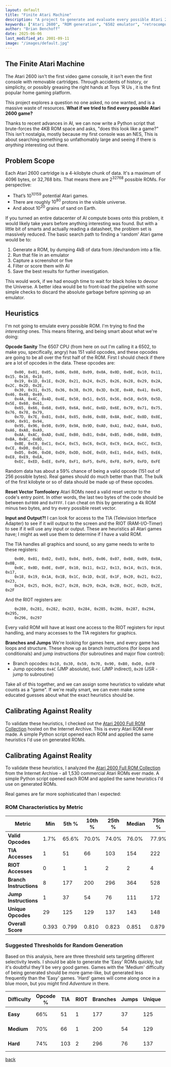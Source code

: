 ```yaml
---
layout: default
title: "Finite Atari Machine"
description: "A project to generate and evaluate every possible Atari 2600 ROM"
keywords: ["Atari 2600", "ROM generation", "6502 emulator", "retrocomputing", "game archaeology", "impossible computing", "Brian Benchoff"]
author: "Brian Benchoff"
date: 2025-06-06
last_modified_at: 2001-09-11
image: "/images/default.jpg"
---
```

## The Finite Atari Machine

The Atari 2600 isn't the first video game console, it isn't even the first console with removable cartridges. Through accidents of history, or simplicity, or possibly greasing the right hands at Toys 'R Us , it is the first popular home gaming platform. 

This project explores a question no one asked, no one wanted, and is a massive waste of resources. **What if we tried to find every possible Atari 2600 game?**

Thanks to recent advances in AI, we can now write a Python script that brute-forces the 4KB ROM space and asks, "does this look like a game?" This isn't nostalgia, mostly because my first console was an NES, This is about searching something so unfathomably large and seeing if there is _anything_ interesting out there.

## Problem Scope

Each Atari 2600 cartridge is a 4-kilobyte chunk of data. It's a maximum of 4096 bytes, or 32,768 bits. That means there are $2^{32768}$ possible ROMs. For perspective:

* That’s $10^{10159}$ potential Atari games.
* There are roughly $10^{80}$ protons in the visible universe.
* And about $10^{20}$ grains of sand on Earth.

If you turned an entire datacenter of AI compute boxes onto this problem, it would likely take years before anything interesting was found. But with a little bit of smarts and actually reading a datasheet, the problem set is massively reduced. The basic search path to finding a 'random' Atari game would be to:

1. Generate a ROM, by dumping 4kB of data from /dev/random into a file.
2. Run that file in an emulator
3. Capture a screenshot or five
4. Filter or score them with AI
5. Save the best results for further investigation.

This would work, if we had enough time to wait for black holes to devour the Universe. A better idea would be to front-load the pipeline with some simple checks to discard the absolute garbage before spinning up an emulator.

## Heuristics

I'm not going to emulate every possible ROM. I'm trying to find the *interesting* ones. This means filtering, and being smart about what we're doing:

**Opcode Sanity** The 6507 CPU (from here on out I'm calling it a 6502, to make you, specifically, angry) has 151 valid opcodes, and these opcodes are going to be all over the first half of the ROM. First I should check if there are a lot of opcodes in the data. These opcodes are:

```
    0x00, 0x01, 0x05, 0x06, 0x08, 0x09, 0x0A, 0x0D, 0x0E, 0x10, 0x11, 0x15, 0x16, 0x18,
    0x19, 0x1D, 0x1E, 0x20, 0x21, 0x24, 0x25, 0x26, 0x28, 0x29, 0x2A, 0x2C, 0x2D, 0x2E,
    0x30, 0x31, 0x35, 0x36, 0x38, 0x39, 0x3D, 0x3E, 0x40, 0x41, 0x45, 0x46, 0x48, 0x49,
    0x4A, 0x4C, 0x4D, 0x4E, 0x50, 0x51, 0x55, 0x56, 0x58, 0x59, 0x5D, 0x5E, 0x60, 0x61,
    0x65, 0x66, 0x68, 0x69, 0x6A, 0x6C, 0x6D, 0x6E, 0x70, 0x71, 0x75, 0x76, 0x78, 0x79,
    0x7D, 0x7E, 0x81, 0x84, 0x85, 0x86, 0x88, 0x8A, 0x8C, 0x8D, 0x8E, 0x90, 0x91, 0x94,
    0x95, 0x96, 0x98, 0x99, 0x9A, 0x9D, 0xA0, 0xA1, 0xA2, 0xA4, 0xA5, 0xA6, 0xA8, 0xA9,
    0xAA, 0xAC, 0xAD, 0xAE, 0xB0, 0xB1, 0xB4, 0xB5, 0xB6, 0xB8, 0xB9, 0xBA, 0xBC, 0xBD,
    0xBE, 0xC0, 0xC1, 0xC4, 0xC5, 0xC6, 0xC8, 0xC9, 0xCA, 0xCC, 0xCD, 0xCE, 0xD0, 0xD1,
    0xD5, 0xD6, 0xD8, 0xD9, 0xDD, 0xDE, 0xE0, 0xE1, 0xE4, 0xE5, 0xE6, 0xE8, 0xE9, 0xEA,
    0xEC, 0xED, 0xEE, 0xF0, 0xF1, 0xF5, 0xF6, 0xF8, 0xF9, 0xFD, 0xFE
```

Random data has about a 59% chance of being a valid opcode (151 out of 256 possible bytes). Real games should do much better than that. The bulk of the first kilobyte or so of data should be made up of these opcodes.

**Reset Vector Tomfoolery** Atari ROMs need a valid reset vector to the code's entry point. In other words, the last two bytes of the code should be between `0xF000` and `0xFFFF`. I can cheat on this by generating a 4k ROM minus two bytes, and try every possible reset vector.

**Input __and__ Output?!** I can look for access to the TIA (Television Interface Adapter) to see if it will output to the screen and the RIOT (RAM-I/O-Timer) to see if it will use any input or output. These are heuristics all Atari games have; I might as well use them to determine if I have a valid ROM.

The TIA handles all graphics and sound, so any game needs to write to these registers:

```
    0x00, 0x01, 0x02, 0x03, 0x04, 0x05, 0x06, 0x07, 0x08, 0x09, 0x0A, 0x0B,
    0x0C, 0x0D, 0x0E, 0x0F, 0x10, 0x11, 0x12, 0x13, 0x14, 0x15, 0x16, 0x17,
    0x18, 0x19, 0x1A, 0x1B, 0x1C, 0x1D, 0x1E, 0x1F, 0x20, 0x21, 0x22, 0x23,
    0x24, 0x25, 0x26, 0x27, 0x28, 0x29, 0x2A, 0x2B, 0x2C, 0x2D, 0x2E, 0x2F
```

And the RIOT registers are:
```
    0x280, 0x281, 0x282, 0x283, 0x284, 0x285, 0x286, 0x287, 0x294, 0x295, 
    0x296, 0x297
```

Every valid ROM will have at least one access to the RIOT registers for input handling, and many accesses to the TIA registers for graphics.

**Branches and Jumps** We're looking for games here, and every game has loops and structure. These show up as branch instructions (for loops and conditionals) and jump instructions (for subroutines and major flow control):

* Branch opcodes: `0x10, 0x30, 0x50, 0x70, 0x90, 0xB0, 0xD0, 0xF0`
* Jump opcodes: `0x4C` (JMP absolute), `0x6C` (JMP indirect), `0x20` (JSR - jump to subroutine)

Take all of this together, and we can assign some heuristics to validate what counts as a "game". If we're really smart, we can even make some educated guesses about what the exact heuristics should be.

## Calibrating Against Reality

To validate these heuristics, I checked out the [Atari 2600 Full ROM Collection](https://archive.org/details/Atari2600FullRomCollectionReuploadByDataghost) hosted on the Internet Archive. This is every Atari ROM ever made. A simple Python script opened each ROM and applied the same heuristics I'd use on generated ROMs.

## Calibrating Against Reality

To validate these heuristics, I analyzed the [Atari 2600 Full ROM Collection](https://archive.org/details/Atari2600FullRomCollectionReuploadByDataghost) from the Internet Archive - all 1,530 commercial Atari ROMs ever made. A simple Python script opened each ROM and applied the same heuristics I'd use on generated ROMs.

Real games are far more sophisticated than I expected:

### ROM Characteristics by Metric

| Metric | Min | 5th % | 10th % | 25th % | Median | 75th % | 90th % | 95th % | Max | Mean |
|--------|-----|-------|--------|--------|--------|--------|--------|--------|-----|------|
| **Valid Opcodes** | 1.7% | 65.6% | 70.0% | 74.0% | 76.0% | 77.9% | 79.6% | 81.4% | 90.7% | 74.8% |
| **TIA Accesses** | 1 | 51 | 66 | 103 | 154 | 222 | 337 | 476 | 2,101 | 190 |
| **RIOT Accesses** | 0 | 1 | 1 | 2 | 2 | 4 | 6 | 8 | 67 | 3.2 |
| **Branch Instructions** | 8 | 177 | 200 | 296 | 364 | 528 | 789 | 1,066 | 5,928 | 457 |
| **Jump Instructions** | 1 | 37 | 54 | 76 | 111 | 172 | 260 | 351 | 1,495 | 142 |
| **Unique Opcodes** | 29 | 125 | 129 | 137 | 143 | 148 | 151 | 151 | 151 | 141 |
| **Overall Score** | 0.393 | 0.799 | 0.810 | 0.823 | 0.851 | 0.879 | 0.905 | 0.928 | 1.004 | 0.853 |

### Suggested Thresholds for Random Generation

Based on this analysis, here are three threshold sets targeting different selectivity levels. I should be able to generate the 'Easy' ROMs quickly, but it's doubtful they'll be very good games. Games with the 'Medium' difficulty of being generated should be more game-like, but generated less frequently than the 'Easy' games. 'Hard' games will come along once in a blue moon, but you might find _Adventure_ in there.

| Difficulty | Opcode % | TIA | RIOT | Branches | Jumps | Unique | Score | Target |
|------------|----------|-----|------|----------|-------|--------|-------|---------|
| **Easy** | 66% | 51 | 1 | 177 | 37 | 125 | 0.80 | Bottom 5% |
| **Medium** | 70% | 66 | 1 | 200 | 54 | 129 | 0.81 | Bottom 10% |
| **Hard** | 74% | 103 | 2 | 296 | 76 | 137 | 0.82 | Bottom 25% |



[back](../)
